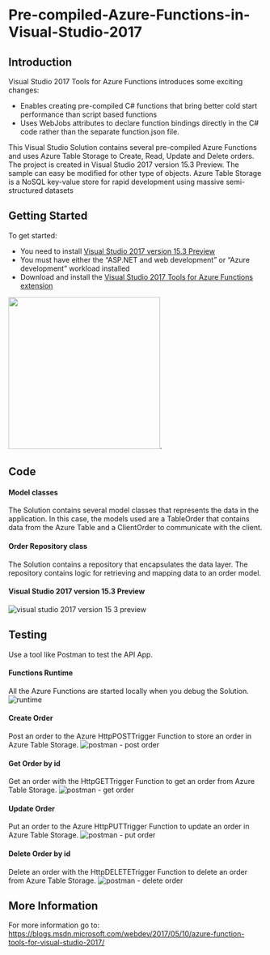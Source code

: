 # Pre-compiled-Azure-Functions-in-Visual-Studio-2017

## Introduction
Visual Studio 2017 Tools for Azure Functions introduces some exciting changes:
- Enables creating pre-compiled C# functions that bring better cold start performance than script based functions
- Uses WebJobs attributes to declare function bindings directly in the C# code rather than the separate function.json file.

This Visual Studio Solution contains several pre-compiled Azure Functions and uses Azure Table Storage to  Create, Read, Update and Delete orders. The project is created in Visual Studio 2017 version 15.3 Preview. The sample can easy be modified for other type of objects. 
Azure Table Storage is a NoSQL key-value store for rapid development using massive semi-structured datasets


## Getting Started
To get started:
- You need to install [Visual Studio 2017 version 15.3 Preview](https://www.visualstudio.com/vs/preview/)
- You must have either the “ASP.NET and web development” or “Azure development” workload installed
- Download and install the [Visual Studio 2017 Tools for Azure Functions extension](https://marketplace.visualstudio.com/items?itemName=AndrewBHall-MSFT.AzureFunctionToolsforVisualStudio2017)

<img src="https://cloud.githubusercontent.com/assets/4686866/26531962/4fbb8bc4-43f5-11e7-8b4a-bfae01bef207.png" height="300px">.



## Code
#### Model classes
The Solution contains several model classes that represents the data in the application. In this case, the models used are a TableOrder that contains data from the Azure Table  and a ClientOrder to communicate with the client.

#### Order Repository class
The Solution contains a repository that encapsulates the data layer. The repository contains logic for retrieving and mapping data to an order model. 

#### Visual Studio 2017 version 15.3 Preview
![visual studio 2017 version 15 3 preview](https://cloud.githubusercontent.com/assets/4686866/26531801/73f54cfe-43f1-11e7-8bcf-0f8be41d9ed4.png)


## Testing
Use a tool like Postman to test the API App.

#### Functions Runtime 
All the Azure Functions are started locally when you debug the Solution.
![runtime](https://cloud.githubusercontent.com/assets/4686866/26531818/df2e9dd6-43f1-11e7-84f1-034678a7eb82.png)

#### Create Order
Post an order to the Azure HttpPOSTTrigger Function to store an order in Azure Table Storage.
![postman - post order](https://cloud.githubusercontent.com/assets/4686866/26531743/14cbd97e-43f0-11e7-9e23-25e4d3635884.png)

#### Get Order by id
Get an order with the HttpGETTrigger Function to get an order from Azure Table Storage.
![postman - get order](https://cloud.githubusercontent.com/assets/4686866/26531777/9ccdb478-43f0-11e7-8a21-fa205df0d990.png)

#### Update Order
Put an order to the Azure HttpPUTTrigger Function to update an order in Azure Table Storage.
![postman - put order](https://cloud.githubusercontent.com/assets/4686866/26531779/df46e3b0-43f0-11e7-9c59-f40b490d9b58.png)

#### Delete Order by id
Delete an order with the HttpDELETETrigger Function to delete an order from Azure Table Storage.
![postman - delete order](https://cloud.githubusercontent.com/assets/4686866/26531794/35398840-43f1-11e7-9a3d-08b4b5981a0c.png)


## More Information
For more information go to: 
https://blogs.msdn.microsoft.com/webdev/2017/05/10/azure-function-tools-for-visual-studio-2017/
